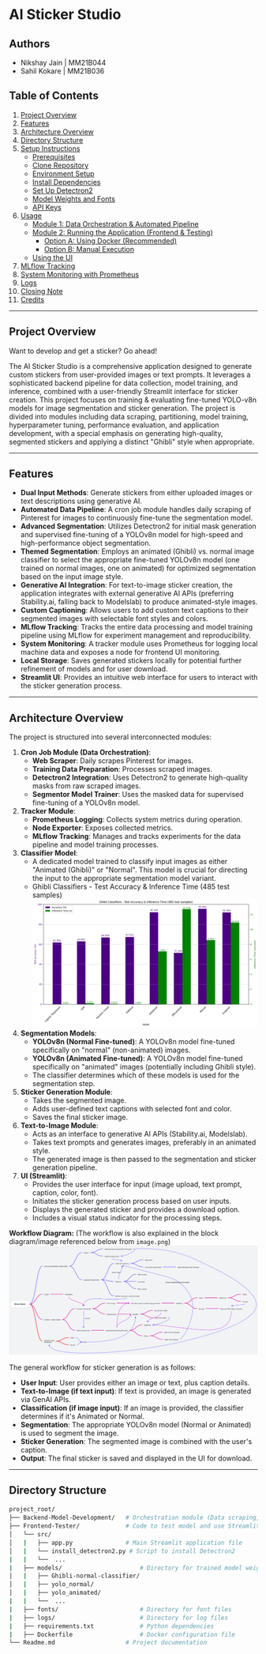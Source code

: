 # AI Sticker Studio

## Authors
- Nikshay Jain | MM21B044
- Sahil Kokare | MM21B036

## Table of Contents
1.  [Project Overview](#project-overview)
2.  [Features](#features)
3.  [Architecture Overview](#architecture-overview)
4.  [Directory Structure](#directory-structure)
5.  [Setup Instructions](#setup-instructions)
    - [Prerequisites](#prerequisites)
    - [Clone Repository](#clone-repository)
    - [Environment Setup](#environment-setup)
    - [Install Dependencies](#install-dependencies)
    - [Set Up Detectron2](#set-up-detectron2)
    - [Model Weights and Fonts](#model-weights-and-fonts)
    - [API Keys](#api-keys)
6.  [Usage](#usage)
    - [Module 1: Data Orchestration & Automated Pipeline](#module-1-data-orchestration--automated-pipeline)
    - [Module 2: Running the Application (Frontend & Testing)](#module-2-running-the-application-frontend--testing)
        - [Option A: Using Docker (Recommended)](#option-a-using-docker-recommended)
        - [Option B: Manual Execution](#option-b-manual-execution)
    - [Using the UI](#using-the-ui)
7.  [MLflow Tracking](#mlflow-tracking)
8.  [System Monitoring with Prometheus](#system-monitoring-with-prometheus)
9.  [Logs](#logs)
10. [Closing Note](#closing-note)
11. [Credits](#credits)

---

## Project Overview

Want to develop and get a sticker? Go ahead!

The AI Sticker Studio is a comprehensive application designed to generate custom stickers from user-provided images or text prompts. It leverages a sophisticated backend pipeline for data collection, model training, and inference, combined with a user-friendly Streamlit interface for sticker creation. This project focuses on training & evaluating fine-tuned YOLO-v8n models for image segmentation and sticker generation. The project is divided into modules including data scraping, partitioning, model training, hyperparameter tuning, performance evaluation, and application development, with a special emphasis on generating high-quality, segmented stickers and applying a distinct "Ghibli" style when appropriate.

---

## Features

* **Dual Input Methods**: Generate stickers from either uploaded images or text descriptions using generative AI.
* **Automated Data Pipeline**: A cron job module handles daily scraping of Pinterest for images to continuously fine-tune the segmentation model.
* **Advanced Segmentation**: Utilizes Detectron2 for initial mask generation and supervised fine-tuning of a YOLOv8n model for high-speed and high-performance object segmentation.
* **Themed Segmentation**: Employs an animated (Ghibli) vs. normal image classifier to select the appropriate fine-tuned YOLOv8n model (one trained on normal images, one on animated) for optimized segmentation based on the input image style.
* **Generative AI Integration**: For text-to-image sticker creation, the application integrates with external generative AI APIs (preferring Stability.ai, falling back to Modelslab) to produce animated-style images.
* **Custom Captioning**: Allows users to add custom text captions to their segmented images with selectable font styles and colors.
* **MLflow Tracking**: Tracks the entire data processing and model training pipeline using MLflow for experiment management and reproducibility.
* **System Monitoring**: A tracker module uses Prometheus for logging local machine data and exposes a node for frontend UI monitoring.
* **Local Storage**: Saves generated stickers locally for potential further refinement of models and for user download.
* **Streamlit UI**: Provides an intuitive web interface for users to interact with the sticker generation process.

---

## Architecture Overview

The project is structured into several interconnected modules:

1.  **Cron Job Module (Data Orchestration)**:
    * **Web Scraper**: Daily scrapes Pinterest for images.
    * **Training Data Preparation**: Processes scraped images.
    * **Detectron2 Integration**: Uses Detectron2 to generate high-quality masks from raw scraped images.
    * **Segmentor Model Trainer**: Uses the masked data for supervised fine-tuning of a YOLOv8n model.
2.  **Tracker Module**:
    * **Prometheus Logging**: Collects system metrics during operation.
    * **Node Exporter**: Exposes collected metrics.
    * **MLflow Tracking**: Manages and tracks experiments for the data pipeline and model training processes.
3.  **Classifier Model**:
    * A dedicated model trained to classify input images as either "Animated (Ghibli)" or "Normal". This model is crucial for directing the input to the appropriate segmentation model variant.
    * Ghibli Classifiers - Test Accuracy & Inference Time (485 test samples)
        ![Ghibli Classifiers Test Accuracy & Inference Time](Ghibli_classifier_performance.png)
4.  **Segmentation Models**:
    * **YOLOv8n (Normal Fine-tuned)**: A YOLOv8n model fine-tuned specifically on "normal" (non-animated) images.
    * **YOLOv8n (Animated Fine-tuned)**: A YOLOv8n model fine-tuned specifically on "animated" images (potentially including Ghibli style).
    * The classifier determines which of these models is used for the segmentation step.
5.  **Sticker Generation Module**:
    * Takes the segmented image.
    * Adds user-defined text captions with selected font and color.
    * Saves the final sticker image.
6.  **Text-to-Image Module**:
    * Acts as an interface to generative AI APIs (Stability.ai, Modelslab).
    * Takes text prompts and generates images, preferably in an animated style.
    * The generated image is then passed to the segmentation and sticker generation pipeline.
7.  **UI (Streamlit)**:
    * Provides the user interface for input (image upload, text prompt, caption, color, font).
    * Initiates the sticker generation process based on user inputs.
    * Displays the generated sticker and provides a download option.
    * Includes a visual status indicator for the processing steps.

**Workflow Diagram:**
(The workflow is also explained in the block diagram/image referenced below from `image.png`)
![alt text](image.png)

The general workflow for sticker generation is as follows:
* **User Input**: User provides either an image or text, plus caption details.
* **Text-to-Image (if text input)**: If text is provided, an image is generated via GenAI APIs.
* **Classification (if image input)**: If an image is provided, the classifier determines if it's Animated or Normal.
* **Segmentation**: The appropriate YOLOv8n model (Normal or Animated) is used to segment the image.
* **Sticker Generation**: The segmented image is combined with the user's caption.
* **Output**: The final sticker is saved and displayed in the UI for download.

---

## Directory Structure

```bash
project_root/
├── Backend-Model-Development/   # Orchestration module (Data scraping, model training)
├── Frontend-Tester/             # Code to test model and use Streamlit app
│   └── src/
│   |   ├── app.py               # Main Streamlit application file
│   |   └── install_detectron2.py # Script to install Detectron2
|   |   └──  ...
|   ├── models/                      # Directory for trained model weights
│   |   ├── Ghibli-normal-classifier/
│   |   ├── yolo_normal/
│   |   ├── yolo_animated/
|   |   └──  ...
|   ├── fonts/                       # Directory for font files
|   ├── logs/                        # Directory for log files
|   ├── requirements.txt             # Python dependencies
|   ├── Dockerfile                   # Docker configuration file
└── Readme.md                    # Project documentation